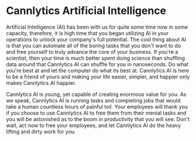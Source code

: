 # Cannlytics Artificial Intelligence

Artificial Intelligence (AI) has been with us for quite some time now in some capacity, therefore, it is high time that you began utilizing AI in your operations to unlock your company's full potential. The cool thing about AI is that you can automate all of the boring tasks that you don't want to do and free yourself to truly advance the core of your business. If you're a scientist, then your time is much better spent doing science than shuffling data around that Cannlytics AI can shuffle for you in nanoseconds. Do what you're best at and let the computer do what its best at. Cannlytics AI is here to be a friend of yours and making your life easier, simpler, and happier only makes Cannlytics AI happier.

Cannlytics AI is young, yet capable of creating enormous value for you. As we speak, Cannlytics AI is running tasks and completing jobs that would take a human countless hours of painful toil. Your employees will thank you if you choose to use Cannlytics AI to free them from their menial tasks and you will be astonished as to the boom in productivity that you will see. Don't wait, act now to free your employees, and let Cannlytics AI do the heavy lifting and dirty work for you.
